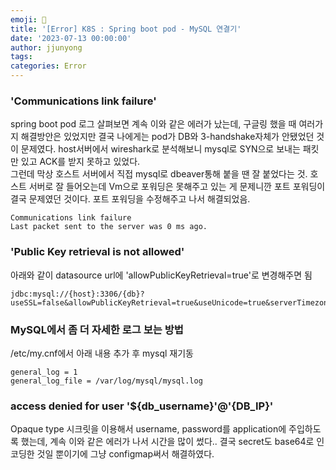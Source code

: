 ```yaml
---
emoji: 🧢
title: '[Error] K8S : Spring boot pod - MySQL 연결기'
date: '2023-07-13 00:00:00'
author: jjunyong
tags: 
categories: Error
---
```


### 'Communications link failure'

spring boot pod 로그 살펴보면 계속 이와 같은 에러가 났는데, 구글링 했을 때 여러가지 해결방안은 있었지만 결국 나에게는 pod가 DB와 3-handshake자체가 안됐었던 것이 문제였다.
host서버에서 wireshark로 분석해보니 mysql로 SYN으로 보내는 패킷만 있고 ACK를 받지 못하고 있었다.
<br>
그런데 막상 호스트 서버에서 직접 mysql로 dbeaver통해 붙을 땐 잘 붙었다는 것. 
호스트 서버로 잘 들어오는데 Vm으로 포워딩은 못해주고 있는 게 문제니깐 포트 포워딩이 결국 문제였던 것이다. 
포트 포워딩을 수정해주고 나서 해결되었음. 

```
Communications link failure
Last packet sent to the server was 0 ms ago.
```

### 'Public Key retrieval is not allowed'
아래와 같이 datasource url에 'allowPublicKeyRetrieval=true'로 변경해주면 됨

```
jdbc:mysql://{host}:3306/{db}?useSSL=false&allowPublicKeyRetrieval=true&useUnicode=true&serverTimezone=Asia/Seoul&zeroDateTimeBehavior=convertToNull
```
### MySQL에서 좀 더 자세한 로그 보는 방법

/etc/my.cnf에서 아래 내용 추가 후 mysql 재기동 
```
general_log = 1
general_log_file = /var/log/mysql/mysql.log
```

### access denied for user '${db_username}'@'{DB_IP}'
Opaque type 시크릿을 이용해서 username, password를 application에 주입하도록 했는데, 계속 이와 같은 에러가 나서 시간을 많이 썼다..
결국 secret도 base64로 인코딩한 것일 뿐이기에 그냥 configmap써서 해결하였다. 
